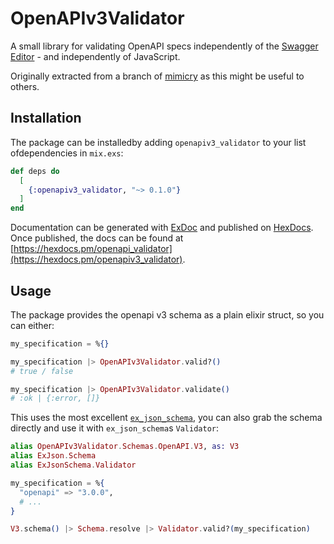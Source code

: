 # OpenAPIv3Validator

A small library for validating OpenAPI specs independently of the [Swagger Editor](https://editor.swagger.io) - and independently of JavaScript.

Originally extracted from a branch of [mimicry](https://github.com/mimicry-tech/mimicry) as this might be useful to others.

## Installation

The package can be installedby adding `openapiv3_validator` to your list ofdependencies in `mix.exs`:

```elixir
def deps do
  [
    {:openapiv3_validator, "~> 0.1.0"}
  ]
end
```

Documentation can be generated with [ExDoc](https://github.com/elixir-lang/ex_doc)
and published on [HexDocs](https://hexdocs.pm). Once published, the docs can
be found at [https://hexdocs.pm/openapi_validator](https://hexdocs.pm/openapiv3_validator).

## Usage

The package provides the openapi v3 schema as a plain elixir struct, so you can either:

```elixir
my_specification = %{}

my_specification |> OpenAPIv3Validator.valid?()
# true / false

my_specification |> OpenAPIv3Validator.validate()
# :ok | {:error, []}
```

This uses the most excellent [`ex_json_schema`](https://hex.pm/packages/ex_json_schema), you can also grab the schema directly and use it with `ex_json_schema`s `Validator`:

```elixir
alias OpenAPIv3Validator.Schemas.OpenAPI.V3, as: V3
alias ExJson.Schema
alias ExJsonSchema.Validator

my_specification = %{
  "openapi" => "3.0.0",
  # ...
}

V3.schema() |> Schema.resolve |> Validator.valid?(my_specification)
```


